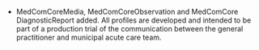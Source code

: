 *  MedComCoreMedia, MedComCoreObservation and MedComCore DiagnosticReport added. All profiles are developed and intended to be part of a production trial of the communication between the general practitioner and municipal acute care team.